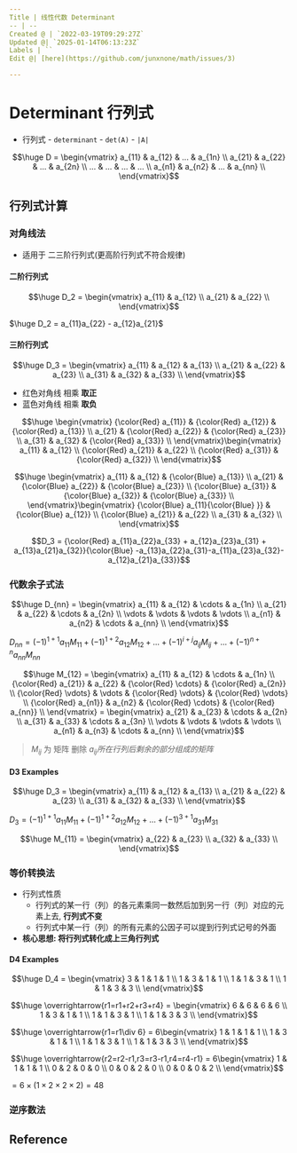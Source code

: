 ```yaml
---
Title | 线性代数 Determinant
-- | --
Created @ | `2022-03-19T09:29:27Z`
Updated @| `2025-01-14T06:13:23Z`
Labels | ``
Edit @| [here](https://github.com/junxnone/math/issues/3)

---
```

# Determinant  行列式


- 行列式 - `determinant` - `det(A)` - `|A|`

$$\huge D = \begin{vmatrix}
a_{11} & a_{12} & ... & a_{1n} \\
a_{21} & a_{22} & ... & a_{2n} \\
... & ... & ... & ... \\
a_{n1} & a_{n2} & ... & a_{nn} \\
\end{vmatrix}$$


## 行列式计算


### 对角线法
- 适用于 二三阶行列式(更高阶行列式不符合规律)

#### 二阶行列式
$$\huge D_2 = \begin{vmatrix}
a_{11} & a_{12} \\
a_{21} & a_{22} \\
\end{vmatrix}$$

$\huge D_2 = a_{11}a_{22} - a_{12}a_{21}$

#### 三阶行列式

$$\huge D_3 = \begin{vmatrix}
a_{11} & a_{12} & a_{13} \\
a_{21} & a_{22} & a_{23} \\
a_{31} & a_{32} & a_{33} \\
\end{vmatrix}$$

- 红色对角线 相乘 **取正**
- 蓝色对角线 相乘 **取负**

$$\huge \begin{vmatrix}
{\color{Red} a_{11}} & {\color{Red} a_{12}} & {\color{Red} a_{13}} \\
a_{21} & {\color{Red} a_{22}} & {\color{Red} a_{23}} \\
a_{31} & a_{32} & {\color{Red} a_{33}} \\
\end{vmatrix}\begin{vmatrix}
a_{11} & a_{12} \\
{\color{Red} a_{21}} & a_{22} \\
{\color{Red} a_{31}} & {\color{Red} a_{32}} \\
\end{vmatrix}$$

$$\huge \begin{vmatrix}
a_{11} & a_{12} & {\color{Blue} a_{13}} \\
a_{21} & {\color{Blue} a_{22}} & {\color{Blue} a_{23}} \\
{\color{Blue} a_{31}} & {\color{Blue} a_{32}} & {\color{Blue} a_{33}} \\
\end{vmatrix}\begin{vmatrix}
{\color{Blue} a_{11}{\color{Blue} }} & {\color{Blue} a_{12}} \\
{\color{Blue} a_{21}} & a_{22} \\
a_{31} & a_{32} \\
\end{vmatrix}$$

$$D_3 = {\color{Red} a_{11}a_{22}a_{33} + a_{12}a_{23}a_{31} + a_{13}a_{21}a_{32}}{\color{Blue} -a_{13}a_{22}a_{31}-a_{11}a_{23}a_{32}-a_{12}a_{21}a_{33}}$$

### 代数余子式法

$$\huge D_{nn} = \begin{vmatrix}
a_{11} & a_{12} & \cdots & a_{1n} \\
a_{21} & a_{22} & \cdots & a_{2n} \\
\vdots  & \vdots & \vdots & \vdots \\
a_{n1} & a_{n2} & \cdots & a_{nn} \\
\end{vmatrix}$$

$D_{nn} = (-1)^{1+1}a_{11}M_{11} + (-1)^{1+2}a_{12}M_{12} + ... + (-1)^{i+j}a_{ij}M_{ij} + ... + (-1)^{n+n}a_{nn}M_{nn}$

$$\huge M_{12} = \begin{vmatrix}
a_{11} & a_{12} & \cdots & a_{1n} \\
{\color{Red} a_{21}} & a_{22} & {\color{Red} \cdots} & {\color{Red} a_{2n}} \\
{\color{Red} \vdots}  & \vdots & {\color{Red} \vdots} & {\color{Red} \vdots} \\
{\color{Red} a_{n1}} & a_{n2} & {\color{Red} \cdots} & {\color{Red} a_{nn}} \\
\end{vmatrix}
= \begin{vmatrix}
a_{21} & a_{23} & \cdots & a_{2n} \\
a_{31} & a_{33} & \cdots & a_{3n} \\
\vdots  & \vdots & \vdots & \vdots \\
a_{n1} & a_{n3} & \cdots & a_{nn} \\
\end{vmatrix}$$


> $M_{ij}$ 为 矩阵 删除 $a_{ij} 所在行列后剩余的部分组成的矩阵$

#### D3 Examples

$$\huge D_3 = \begin{vmatrix}
a_{11} & a_{12} & a_{13} \\
a_{21} & a_{22} & a_{23} \\
a_{31} & a_{32} & a_{33} \\
\end{vmatrix}$$

$D_3 = (-1)^{1+1}a_{11}M_{11} + (-1)^{1+2}a_{12}M_{12} + ... + (-1)^{3+1}a_{31}M_{31}$

$$\huge M_{11} = \begin{vmatrix}
a_{22} & a_{23} \\
a_{32} & a_{33} \\
\end{vmatrix}$$

### 等价转换法
- 行列式性质
  - 行列式的某一行（列）的各元素乘同一数然后加到另一行（列）对应的元素上去, **行列式不变**
  - 行列式中某一行（列）的所有元素的公因子可以提到行列式记号的外面
- **核心思想: 将行列式转化成上三角行列式**

#### D4 Examples


$$\huge D_4 = \begin{vmatrix}
3 & 1 & 1 & 1 \\
1 & 3 & 1 & 1 \\
1 & 1 & 3 & 1 \\
1 & 1 & 3 & 3 \\
\end{vmatrix}$$

$$\huge \overrightarrow{r1=r1+r2+r3+r4}
= \begin{vmatrix}
6 & 6 & 6 & 6 \\
1 & 3 & 1 & 1 \\
1 & 1 & 3 & 1 \\
1 & 1 & 3 & 3 \\
\end{vmatrix}$$

$$\huge \overrightarrow{r1=r1\div 6}
= 6\begin{vmatrix}
1 & 1 & 1 & 1 \\
1 & 3 & 1 & 1 \\
1 & 1 & 3 & 1 \\
1 & 1 & 3 & 3 \\
\end{vmatrix}$$  

$$\huge \overrightarrow{r2=r2-r1,r3=r3-r1,r4=r4-r1}
= 6\begin{vmatrix}
1 & 1 & 1 & 1 \\
0 & 2 & 0 & 0 \\
0 & 0 & 2 & 0 \\
0 & 0 & 0 & 2 \\
\end{vmatrix}$$ 

$= 6 \times (1 \times 2 \times 2 \times 2) = 48$

### 逆序数法

## Reference


